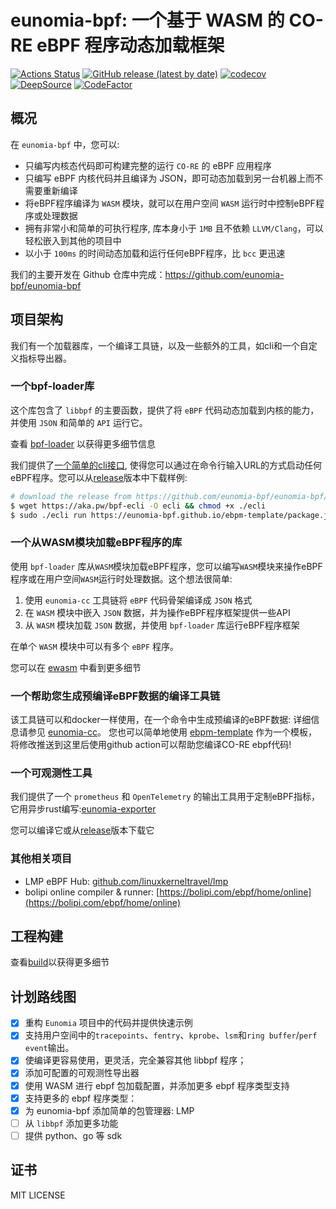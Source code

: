 # eunomia-bpf: 一个基于 WASM 的 CO-RE eBPF 程序动态加载框架

[![Actions Status](https://github.com/eunomia-bpf/eunomia-bpf/workflows/Ubuntu/badge.svg)](https://github.com/eunomia-bpf/eunomia-bpf/actions)
[![GitHub release (latest by date)](https://img.shields.io/github/v/release/eunomia-bpf/eunomia-bpf)](https://github.com/eunomia-bpf/eunomia-bpf/releases)
[![codecov](https://codecov.io/gh/eunomia-bpf/eunomia-bpf/branch/master/graph/badge.svg?token=YTR1M16I70)](https://codecov.io/gh/eunomia-bpf/eunomia-bpf)
[![DeepSource](https://deepsource.io/gh/eunomia-bpf/eunomia-bpf.svg/?label=active+issues&show_trend=true&token=rcSI3J1-gpwLIgZWtKZC-N6C)](https://deepsource.io/gh/eunomia-bpf/eunomia-bpf/?ref=repository-badge)
[![CodeFactor](https://www.codefactor.io/repository/github/eunomia-bpf/eunomia-bpf/badge)](https://www.codefactor.io/repository/github/eunomia-bpf/eunomia-bpf)

## 概况

在 `eunomia-bpf` 中，您可以:

- 只编写内核态代码即可构建完整的运行 `CO-RE` 的 eBPF 应用程序
- 只编写 eBPF 内核代码并且编译为 JSON，即可动态加载到另一台机器上而不需要重新编译
- 将eBPF程序编译为 `WASM` 模块，就可以在用户空间 `WASM` 运行时中控制eBPF程序或处理数据
- 拥有非常小和简单的可执行程序, 库本身小于 `1MB` 且不依赖 `LLVM/Clang`，可以轻松嵌入到其他的项目中
- 以小于 `100ms` 的时间动态加载和运行任何eBPF程序，比 `bcc` 更迅速

我们的主要开发在 Github 仓库中完成：<https://github.com/eunomia-bpf/eunomia-bpf>

## 项目架构

我们有一个加载器库，一个编译工具链，以及一些额外的工具，如cli和一个自定义指标导出器。

### 一个bpf-loader库

这个库包含了 `libbpf` 的主要函数，提供了将 `eBPF` 代码动态加载到内核的能力，并使用 `JSON` 和简单的 `API` 运行它。

查看 [bpf-loader](https://github.com/eunomia-bpf/eunomia-bpf/tree/master/ecli) 以获得更多细节信息

我们提供了[一个简单的cli接口](https://github.com/eunomia-bpf/eunomia-bpf/blob/master/ecli), 使得您可以通过在命令行输入URL的方式启动任何eBPF程序。您可以从[release](https://github.com/eunomia-bpf/eunomia-bpf/releases/)版本中下载样例:

```bash
# download the release from https://github.com/eunomia-bpf/eunomia-bpf/releases/latest/download/ecli
$ wget https://aka.pw/bpf-ecli -O ecli && chmod +x ./ecli
$ sudo ./ecli run https://eunomia-bpf.github.io/ebpm-template/package.json # simply run a pre-compiled ebpf code from a url
```

### 一个从WASM模块加载eBPF程序的库

使用 `bpf-loader` 库从`WASM`模块加载eBPF程序，您可以编写`WASM`模块来操作eBPF程序或在用户空间`WASM`运行时处理数据。这个想法很简单:

1. 使用 `eunomia-cc` 工具链将 `eBPF` 代码骨架编译成 `JSON` 格式
2. 在 `WASM` 模块中嵌入 `JSON` 数据，并为操作eBPF程序框架提供一些API
3. 从 `WASM` 模块加载 `JSON` 数据，并使用 `bpf-loader` 库运行eBPF程序框架

在单个 `WASM` 模块中可以有多个 `eBPF` 程序。

您可以在 [ewasm](https://github.com/eunomia-bpf/eunomia-bpf/blob/master/ewasm) 中看到更多细节

### 一个帮助您生成预编译eBPF数据的编译工具链

该工具链可以和docker一样使用，在一个命令中生成预编译的eBPF数据:
详细信息请参见 [eunomia-cc](eunomia-cc)。
您也可以简单地使用 [ebpm-template](https://github.com/eunomia-bpf/ebpm-template) 作为一个模板，将修改推送到这里后使用github action可以帮助您编译CO-RE ebpf代码!

### 一个可观测性工具

我们提供了一个 `prometheus` 和 `OpenTelemetry` 的输出工具用于定制eBPF指标，它用异步rust编写:[eunomia-exporter](https://github.com/eunomia-bpf/eunomia-bpf/blob/master/eunomia-exporter)

您可以编译它或从[release](https://github.com/eunomia-bpf/eunomia-bpf/releases/)版本下载它

### 其他相关项目

- LMP eBPF Hub: [github.com/linuxkerneltravel/lmp](github.com/linuxkerneltravel/lmp)
- bolipi online compiler & runner: [https://bolipi.com/ebpf/home/online](https://bolipi.com/ebpf/home/online)

## 工程构建

查看[build](https://github.com/eunomia-bpf/eunomia-bpf/blob/master/documents/build.md)以获得更多细节

## 计划路线图

- [X] 重构 `Eunomia` 项目中的代码并提供快速示例
- [X] 支持用户空间中的`tracepoints`、`fentry`、`kprobe`、`lsm`和`ring buffer`/`perf event`输出。
- [X] 使编译更容易使用，更灵活，完全兼容其他 libbpf 程序；
- [X] 添加可配置的可观测性导出器
- [X] 使用 WASM 进行 ebpf 包加载配置，并添加更多 ebpf 程序类型支持
- [X] 支持更多的 ebpf 程序类型：
- [X] 为 eunomia-bpf 添加简单的包管理器: LMP
- [ ] 从 `libbpf` 添加更多功能
- [ ] 提供 python、go 等 sdk

## 证书

MIT LICENSE
